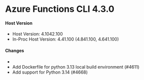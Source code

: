 # Azure Functions CLI 4.3.0

#### Host Version

- Host Version: 4.1042.100
- In-Proc Host Version: 4.41.100 (4.841.100, 4.641.100)

#### Changes

- <entry>
- Add Dockerfile for python 3.13 local build environment (#4611)
- Add support for Python 3.14 (#4668)
